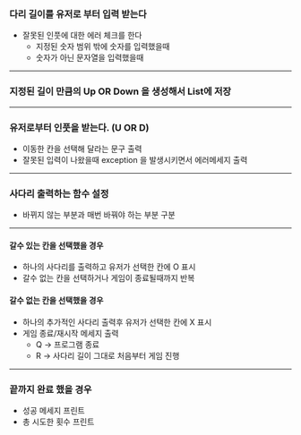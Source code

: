 ### 다리 길이를 유저로 부터 입력 받는다
- 잘못된 인풋에 대한 에러 체크를 한다
  - 지정된 숫자 범위 밖에 숫자를 입력했을때
  - 숫자가 아닌 문자열을 입력했을때
---
### 지정된 길이 만큼의 Up OR Down 을 생성해서 List<String>에 저장

---
### 유저로부터 인풋을 받는다. (U OR D)
- 이동한 칸을 선택해 달라는 문구 출력
- 잘못된 입력이 나왔을때 exception 을 발생시키면서 에러메세지 출력
---
### 사다리 출력하는 함수 설정
- 바뀌지 않는 부분과 매번 바꿔야 하는 부분 구분
---
#### 갈수 있는 칸을 선택했을 경우
- 하나의 사다리를 출력하고 유저가 선택한 칸에 O 표시
- 갈수 없는 칸을 선택하거나 게임이 종료될때까지 반복
#### 갈수 없는 칸을 선택했을 경우
- 하나의 추가적인 사다리 출력후 유저가 선택한 칸에 X 표시
- 게임 종료/재시작 메세지 출력
  - Q -> 프로그램 종료
  - R -> 사다리 길이 그대로 처음부터 게임 진행
---
### 끝까지 완료 했을 경우
- 성공 메세지 프린트
- 총 시도한 횟수 프린트